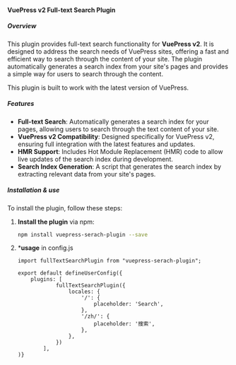 #### VuePress v2 Full-text Search Plugin

##### Overview

This plugin provides full-text search functionality for **VuePress v2**. It is designed to address the search needs of VuePress sites, offering a fast and efficient way to search through the content of your site. The plugin automatically generates a search index from your site's pages and provides a simple way for users to search through the content.

This plugin is built to work with the latest version of VuePress.

##### Features

- **Full-text Search**: Automatically generates a search index for your pages, allowing users to search through the text content of your site.
- **VuePress v2 Compatibility**: Designed specifically for VuePress v2, ensuring full integration with the latest features and updates.
- **HMR Support**: Includes Hot Module Replacement (HMR) code to allow live updates of the search index during development.
- **Search Index Generation**: A script that generates the search index by extracting relevant data from your site's pages.

##### Installation & use

To install the plugin, follow these steps:

1. **Install the plugin** via npm:

   ```bash
   npm install vuepress-serach-plugin --save

2. ***usage** in config.js
    ```
    import fullTextSearchPlugin from "vuepress-serach-plugin";
    
    export default defineUserConfig({
        plugins: [
                fullTextSearchPlugin({
                    locales: {
                        '/': {
                            placeholder: 'Search',
                        },
                        '/zh/': {
                            placeholder: '搜索',
                        },
                    },
                })
            ],
    )}
    ```